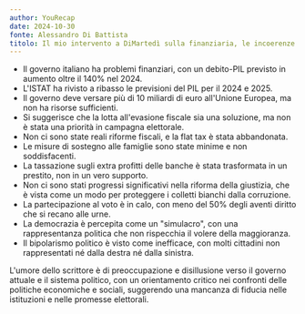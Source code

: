 ```yaml
---
author: YouRecap
date: 2024-10-30
fonte: Alessandro Di Battista
titolo: Il mio intervento a DiMartedì sulla finanziaria, le incoerenze del Governo e le elezioni in Liguria
---
```


- Il governo italiano ha problemi finanziari, con un debito-PIL previsto in aumento oltre il 140% nel 2024.
- L'ISTAT ha rivisto a ribasso le previsioni del PIL per il 2024 e 2025.
- Il governo deve versare più di 10 miliardi di euro all'Unione Europea, ma non ha risorse sufficienti.
- Si suggerisce che la lotta all'evasione fiscale sia una soluzione, ma non è stata una priorità in campagna elettorale.
- Non ci sono state reali riforme fiscali, e la flat tax è stata abbandonata.
- Le misure di sostegno alle famiglie sono state minime e non soddisfacenti.
- La tassazione sugli extra profitti delle banche è stata trasformata in un prestito, non in un vero supporto.
- Non ci sono stati progressi significativi nella riforma della giustizia, che è vista come un modo per proteggere i colletti bianchi dalla corruzione.
- La partecipazione al voto è in calo, con meno del 50% degli aventi diritto che si recano alle urne.
- La democrazia è percepita come un "simulacro", con una rappresentanza politica che non rispecchia il volere della maggioranza.
- Il bipolarismo politico è visto come inefficace, con molti cittadini non rappresentati né dalla destra né dalla sinistra.

L'umore dello scrittore è di preoccupazione e disillusione verso il governo attuale e il sistema politico, con un orientamento critico nei confronti delle politiche economiche e sociali, suggerendo una mancanza di fiducia nelle istituzioni e nelle promesse elettorali.
